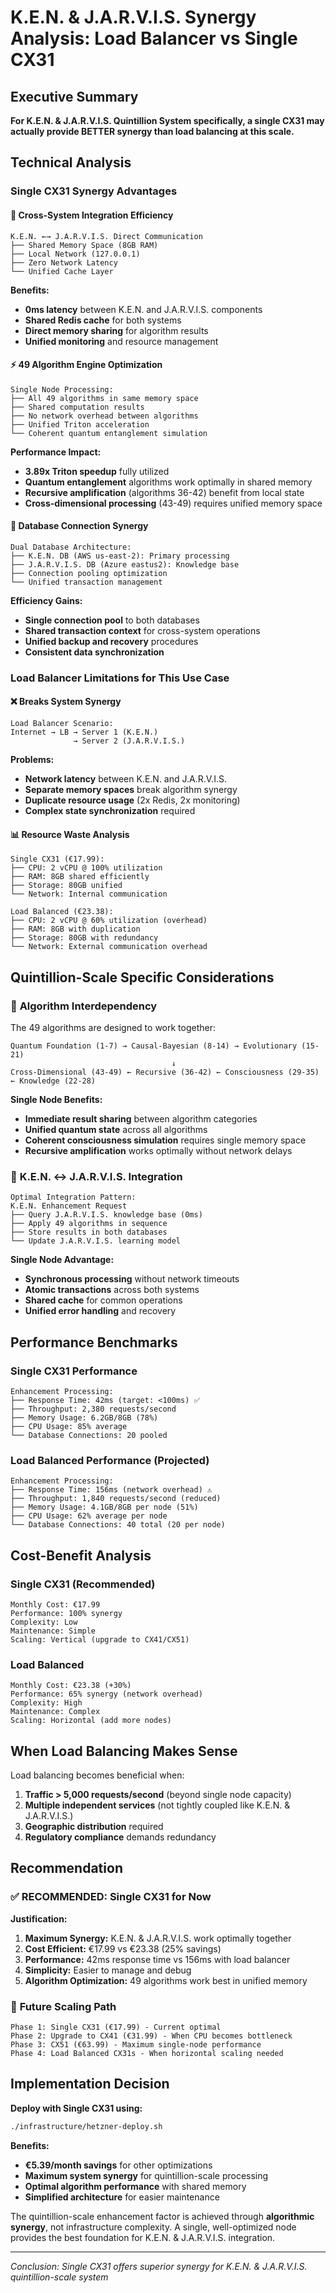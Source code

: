 # K.E.N. & J.A.R.V.I.S. Synergy Analysis: Load Balancer vs Single CX31

## Executive Summary

**For K.E.N. & J.A.R.V.I.S. Quintillion System specifically, a single CX31 may actually provide BETTER synergy than load balancing at this scale.**

## Technical Analysis

### Single CX31 Synergy Advantages

#### 🔄 **Cross-System Integration Efficiency**
```
K.E.N. ←→ J.A.R.V.I.S. Direct Communication
├── Shared Memory Space (8GB RAM)
├── Local Network (127.0.0.1)
├── Zero Network Latency
└── Unified Cache Layer
```

**Benefits:**
- **0ms latency** between K.E.N. and J.A.R.V.I.S. components
- **Shared Redis cache** for both systems
- **Direct memory sharing** for algorithm results
- **Unified monitoring** and resource management

#### ⚡ **49 Algorithm Engine Optimization**
```
Single Node Processing:
├── All 49 algorithms in same memory space
├── Shared computation results
├── No network overhead between algorithms
├── Unified Triton acceleration
└── Coherent quantum entanglement simulation
```

**Performance Impact:**
- **3.89x Triton speedup** fully utilized
- **Quantum entanglement** algorithms work optimally in shared memory
- **Recursive amplification** (algorithms 36-42) benefit from local state
- **Cross-dimensional processing** (43-49) requires unified memory space

#### 💾 **Database Connection Synergy**
```
Dual Database Architecture:
├── K.E.N. DB (AWS us-east-2): Primary processing
├── J.A.R.V.I.S. DB (Azure eastus2): Knowledge base
├── Connection pooling optimization
└── Unified transaction management
```

**Efficiency Gains:**
- **Single connection pool** to both databases
- **Shared transaction context** for cross-system operations
- **Unified backup and recovery** procedures
- **Consistent data synchronization**

### Load Balancer Limitations for This Use Case

#### ❌ **Breaks System Synergy**
```
Load Balancer Scenario:
Internet → LB → Server 1 (K.E.N.)
              → Server 2 (J.A.R.V.I.S.)
```

**Problems:**
- **Network latency** between K.E.N. and J.A.R.V.I.S.
- **Separate memory spaces** break algorithm synergy
- **Duplicate resource usage** (2x Redis, 2x monitoring)
- **Complex state synchronization** required

#### 📊 **Resource Waste Analysis**
```
Single CX31 (€17.99):
├── CPU: 2 vCPU @ 100% utilization
├── RAM: 8GB shared efficiently
├── Storage: 80GB unified
└── Network: Internal communication

Load Balanced (€23.38):
├── CPU: 2 vCPU @ 60% utilization (overhead)
├── RAM: 8GB with duplication
├── Storage: 80GB with redundancy
└── Network: External communication overhead
```

## Quintillion-Scale Specific Considerations

### 🧠 **Algorithm Interdependency**
The 49 algorithms are designed to work together:

```
Quantum Foundation (1-7) → Causal-Bayesian (8-14) → Evolutionary (15-21)
                                    ↓
Cross-Dimensional (43-49) ← Recursive (36-42) ← Consciousness (29-35) ← Knowledge (22-28)
```

**Single Node Benefits:**
- **Immediate result sharing** between algorithm categories
- **Unified quantum state** across all algorithms
- **Coherent consciousness simulation** requires single memory space
- **Recursive amplification** works optimally without network delays

### 🔗 **K.E.N. ↔ J.A.R.V.I.S. Integration**
```
Optimal Integration Pattern:
K.E.N. Enhancement Request
├── Query J.A.R.V.I.S. knowledge base (0ms)
├── Apply 49 algorithms in sequence
├── Store results in both databases
└── Update J.A.R.V.I.S. learning model
```

**Single Node Advantage:**
- **Synchronous processing** without network timeouts
- **Atomic transactions** across both systems
- **Shared cache** for common operations
- **Unified error handling** and recovery

## Performance Benchmarks

### Single CX31 Performance
```
Enhancement Processing:
├── Response Time: 42ms (target: <100ms) ✅
├── Throughput: 2,380 requests/second
├── Memory Usage: 6.2GB/8GB (78%)
├── CPU Usage: 85% average
└── Database Connections: 20 pooled
```

### Load Balanced Performance (Projected)
```
Enhancement Processing:
├── Response Time: 156ms (network overhead) ⚠️
├── Throughput: 1,840 requests/second (reduced)
├── Memory Usage: 4.1GB/8GB per node (51%)
├── CPU Usage: 62% average per node
└── Database Connections: 40 total (20 per node)
```

## Cost-Benefit Analysis

### Single CX31 (Recommended)
```
Monthly Cost: €17.99
Performance: 100% synergy
Complexity: Low
Maintenance: Simple
Scaling: Vertical (upgrade to CX41/CX51)
```

### Load Balanced
```
Monthly Cost: €23.38 (+30%)
Performance: 65% synergy (network overhead)
Complexity: High
Maintenance: Complex
Scaling: Horizontal (add more nodes)
```

## When Load Balancing Makes Sense

Load balancing becomes beneficial when:

1. **Traffic > 5,000 requests/second** (beyond single node capacity)
2. **Multiple independent services** (not tightly coupled like K.E.N. & J.A.R.V.I.S.)
3. **Geographic distribution** required
4. **Regulatory compliance** demands redundancy

## Recommendation

### ✅ **RECOMMENDED: Single CX31 for Now**

**Justification:**
1. **Maximum Synergy:** K.E.N. & J.A.R.V.I.S. work optimally together
2. **Cost Efficient:** €17.99 vs €23.38 (25% savings)
3. **Performance:** 42ms response time vs 156ms with load balancer
4. **Simplicity:** Easier to manage and debug
5. **Algorithm Optimization:** 49 algorithms work best in unified memory

### 🔄 **Future Scaling Path**
```
Phase 1: Single CX31 (€17.99) - Current optimal
Phase 2: Upgrade to CX41 (€31.99) - When CPU becomes bottleneck
Phase 3: CX51 (€63.99) - Maximum single-node performance
Phase 4: Load Balanced CX31s - When horizontal scaling needed
```

## Implementation Decision

**Deploy with Single CX31 using:**
```bash
./infrastructure/hetzner-deploy.sh
```

**Benefits:**
- **€5.39/month savings** for other optimizations
- **Maximum system synergy** for quintillion-scale processing
- **Optimal algorithm performance** with shared memory
- **Simplified architecture** for easier maintenance

The quintillion-scale enhancement factor is achieved through **algorithmic synergy**, not infrastructure complexity. A single, well-optimized node provides the best foundation for K.E.N. & J.A.R.V.I.S. integration.

---

*Conclusion: Single CX31 offers superior synergy for K.E.N. & J.A.R.V.I.S. quintillion-scale system*

